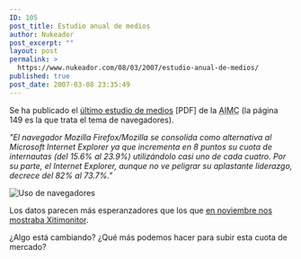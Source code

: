 ```yaml
---
ID: 105
post_title: Estudio anual de medios
author: Nukeador
post_excerpt: ""
layout: post
permalink: >
  https://www.nukeador.com/08/03/2007/estudio-anual-de-medios/
published: true
post_date: 2007-03-08 23:35:49
---
```

Se ha publicado el <a href="http://www.aimc.es/03internet/macro2006.pdf">último estudio de medios</a> [PDF] de la <abbr title="Asociación para la investigación de medios de comunicación">AIMC</abbr> (la página 149 es la que trata el tema de navegadores).

<em>"El navegador Mozilla Firefox/Mozilla se consolida como alternativa al Microsoft Internet Explorer ya que incrementa en 8 puntos su cuota de internautas (del 15.6% al 23.9%) utilizándolo casi uno de cada cuatro. Por su parte, el Internet Explorer, aunque no ve peligrar su aplastante liderazgo, decrece del 82% al 73.7%."</em>

<img src="/images/navegadores_aimc07.png" alt="Uso de navegadores" />

Los datos parecen más esperanzadores que los que <a href="http://www.xitimonitor.com/es-es/tecnicos/firefox-noviembre-2006/index-1-3-3-68.html">en noviembre nos mostraba Xitimonitor</a>.

¿Algo está cambiando? ¿Qué más podemos hacer para subir esta cuota de mercado?